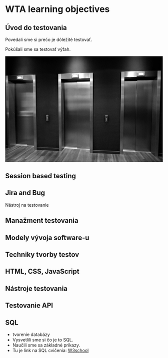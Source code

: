 # WTA learning objectives

## **Úvod do testovania**

Povedali sme si prečo je dôležité testovať.

Pokúšali sme sa testovať výťah.

![Výťahy](Elevators.jpg)
## **Session based testing** 

## **Jira and Bug**
Nástroj na testovanie

## **Manažment testovania**

## **Modely vývoja software-u** 

## **Techniky tvorby testov**

## **HTML, CSS, JavaScript**

## **Nástroje testovania** 

## **Testovanie API** 

## **SQL** 
- tvorenie databázy
- Vysvetlili sme si čo je to SQL.
- Naučili sme sa základné príkazy.
- Tu je link na SQL cvičenia:
[W3school](https://www.w3schools.com/sql/sql_exercises.asp
)